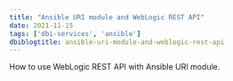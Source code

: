 ```yaml
---
title: "Ansible URI module and WebLogic REST API"
date: 2021-11-15
tags: ['dbi-services', 'ansible']
dbiblogtitle: ansible-uri-module-and-weblogic-rest-api
---
```

How to use WebLogic REST API with Ansible URI module.